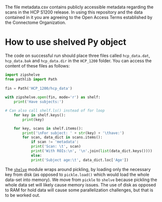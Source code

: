 The file metadata.csv contains publicly accessible metadata regarding the scans in the HCP S1200 release. In using this repository and the data contained in it you are agreeing to the Open Access Terms established by the Connectome Organization.


# How to use shelved Py object

The code on successful run should place three files called `hcp_data.dat`, `hcp_data.bak` and `hcp_data.dir` in the `HCP_1200` folder. You can access the content of these files as follows:

```python
import zipshelve
from pathlib import Path
    
fin = Path('HCP_1200/hcp_data')
	
with zipshelve.open(fin, mode='r') as shelf:
    print('Have subjects:')

# Can also call shelf.ls() instead of for loop
    for key in shelf.keys():
        print(key)

    for key, scans in shelf.items():
        print('\nFor subject: ' + str(key) + '\thave:')
        for scan, data_dict in scans.items():
            if scan != 'metadata':
	        print('Scan: \t', scan)
	        print('With ROIs:\n', '\n'.join(list(data_dict.keys())))
            else:
	        print('Subject age:\t', data_dict.loc['Age'])
```

The [`shelve`](https://docs.python.org/3/library/shelve.html) module wraps around pickling, by loading only the necessary key from disk (as opposed to `pickle.load()` which would load the whole data-set into memory). We move from `pickle` to `shelve` because pickling the whole data set will likely cause memory issues. The use of disk as opposed to RAM for hold data will cause some parallelization challenges, but that is to be worked out. 
